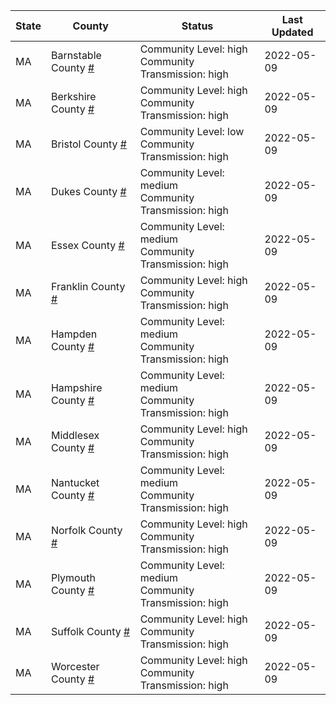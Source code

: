 State | County | Status | Last Updated
--- | --- | --- | --- 
MA | Barnstable County <a href="#barnstable_county">#</a> | <a name="barnstable_county"></a>Community Level: high<br/>Community Transmission: high | 2022-05-09
MA | Berkshire County <a href="#berkshire_county">#</a> | <a name="berkshire_county"></a>Community Level: high<br/>Community Transmission: high | 2022-05-09
MA | Bristol County <a href="#bristol_county">#</a> | <a name="bristol_county"></a>Community Level: low<br/>Community Transmission: high | 2022-05-09
MA | Dukes County <a href="#dukes_county">#</a> | <a name="dukes_county"></a>Community Level: medium<br/>Community Transmission: high | 2022-05-09
MA | Essex County <a href="#essex_county">#</a> | <a name="essex_county"></a>Community Level: medium<br/>Community Transmission: high | 2022-05-09
MA | Franklin County <a href="#franklin_county">#</a> | <a name="franklin_county"></a>Community Level: high<br/>Community Transmission: high | 2022-05-09
MA | Hampden County <a href="#hampden_county">#</a> | <a name="hampden_county"></a>Community Level: medium<br/>Community Transmission: high | 2022-05-09
MA | Hampshire County <a href="#hampshire_county">#</a> | <a name="hampshire_county"></a>Community Level: medium<br/>Community Transmission: high | 2022-05-09
MA | Middlesex County <a href="#middlesex_county">#</a> | <a name="middlesex_county"></a>Community Level: high<br/>Community Transmission: high | 2022-05-09
MA | Nantucket County <a href="#nantucket_county">#</a> | <a name="nantucket_county"></a>Community Level: medium<br/>Community Transmission: high | 2022-05-09
MA | Norfolk County <a href="#norfolk_county">#</a> | <a name="norfolk_county"></a>Community Level: high<br/>Community Transmission: high | 2022-05-09
MA | Plymouth County <a href="#plymouth_county">#</a> | <a name="plymouth_county"></a>Community Level: medium<br/>Community Transmission: high | 2022-05-09
MA | Suffolk County <a href="#suffolk_county">#</a> | <a name="suffolk_county"></a>Community Level: high<br/>Community Transmission: high | 2022-05-09
MA | Worcester County <a href="#worcester_county">#</a> | <a name="worcester_county"></a>Community Level: high<br/>Community Transmission: high | 2022-05-09
